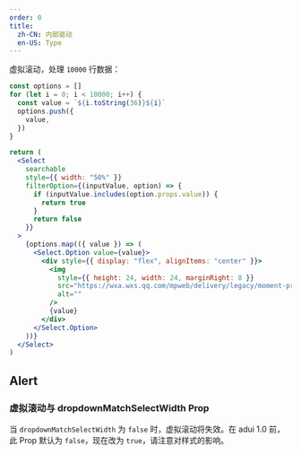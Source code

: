 ```yaml
---
order: 0
title:
  zh-CN: 内部驱动
  en-US: Type
---
```


虚拟滚动，处理 `10000` 行数据：

```jsx
const options = []
for (let i = 0; i < 10000; i++) {
  const value = `${i.toString(36)}${i}`
  options.push({
    value,
  })
}

return (
  <Select
    searchable
    style={{ width: "50%" }}
    filterOption={(inputValue, option) => {
      if (inputValue.includes(option.props.value)) {
        return true
      }
      return false
    }}
  >
    {options.map(({ value }) => (
      <Select.Option value={value}>
        <div style={{ display: "flex", alignItems: "center" }}>
          <img
            style={{ height: 24, width: 24, marginRight: 8 }}
            src="https://wxa.wxs.qq.com/mpweb/delivery/legacy/moment-preview/placeholder/vid.png"
            alt=""
          />
          {value}
        </div>
      </Select.Option>
    ))}
  </Select>
)
```

## Alert

### 虚拟滚动与 dropdownMatchSelectWidth Prop

当 `dropdownMatchSelectWidth` 为 `false` 时，虚拟滚动将失效。在 adui 1.0 前，此 Prop 默认为 `false`，现在改为 `true`，请注意对样式的影响。
